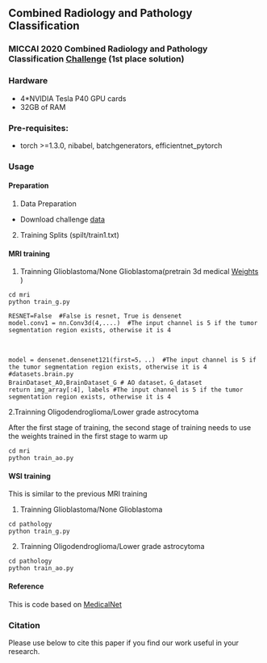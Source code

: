 


## Combined Radiology and Pathology Classification

### MICCAI 2020 Combined Radiology and Pathology Classification [Challenge](https://miccai.westus2.cloudapp.azure.com/competitions/1#learn_the_details) (1st place solution)

### Hardware
* 4*NVIDIA Tesla P40 GPU cards
* 32GB of RAM
### Pre-requisites:
   * torch >=1.3.0, nibabel, batchgenerators, efficientnet_pytorch

### Usage
#### Preparation
  1. Data Preparation
  * Download challenge [data](https://miccai.westus2.cloudapp.azure.com/competitions/1#participate)
  2. Training Splits (spilt/train1.txt)

#### MRI training
  1. Trainning Glioblastoma/None Glioblastoma(pretrain 3d medical [Weights](https://drive.google.com/file/d/1BHbJ5JCh6IP5t4pdPT1eXkmT79e8DKgK/view?usp=sharing) )
```
cd mri
python train_g.py

RESNET=False  #False is resnet, True is densenet
model.conv1 = nn.Conv3d(4,....)  #The input channel is 5 if the tumor segmentation region exists, otherwise it is 4



model = densenet.densenet121(first=5，..)  #The input channel is 5 if the tumor segmentation region exists, otherwise it is 4 
#datasets.brain.py
BrainDataset_AO,BrainDataset_G # AO dataset，G_dataset  
return img_array[:4], labels #The input channel is 5 if the tumor segmentation region exists, otherwise it is 4
```
  2.Trainning Oligodendroglioma/Lower grade astrocytoma

  After the first stage of training, the second stage of training needs to use the weights trained in the first stage to warm up
```
cd mri
python train_ao.py
```
#### WSI training

This is similar to the previous MRI training

1. Trainning Glioblastoma/None Glioblastoma
```
cd pathology
python train_g.py
```

2. Trainning Oligodendroglioma/Lower grade astrocytoma


```
cd pathology
python train_ao.py
```





#### Reference
This is code based on [MedicalNet](https://github.com/Tencent/MedicalNet)


### Citation
Please use below to cite this paper if you find our work useful in your research.





